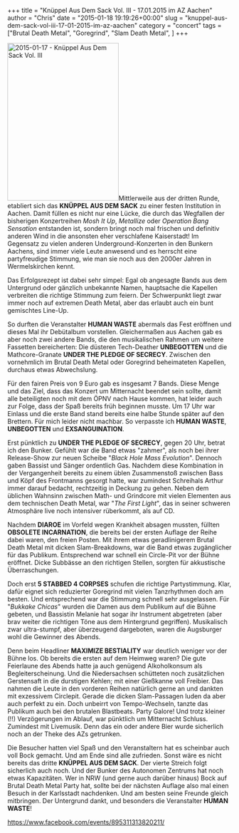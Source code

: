 +++
title = "Knüppel Aus Dem Sack Vol. III - 17.01.2015 im AZ Aachen"
author = "Chris"
date = "2015-01-18 19:19:26+00:00"
slug = "knuppel-aus-dem-sack-vol-iii-17-01-2015-im-az-aachen"
category = "concert"
tags = ["Brutal Death Metal", "Goregrind", "Slam Death Metal", ]
+++

<img class="alignright size-full wp-image-14028" src="http://necroslaughter.de/wp-content/uploads/2015/01/2015-01-17-Knüppel-Aus-Dem-Sack-Vol.-III.png" alt="2015-01-17 - Knüppel Aus Dem Sack Vol. III" width="250" height="354" />Mittlerweile aus der dritten Runde, etabliert sich das **KNÜPPEL AUS DEM SACK** zu einer festen Institution in Aachen. Damit füllen es nicht nur eine Lücke, die durch das Wegfallen der bisherigen Konzertreihen _Mosh It Up_, _Metallize_ oder _Operation Bang Sensation_ entstanden ist, sondern bringt noch mal frischen und definitiv anderen Wind in die ansonsten eher verschlafene Kaiserstadt! Im Gegensatz zu vielen anderen Underground-Konzerten in den Bunkern Aachens, sind immer viele Leute anwesend und es herrscht eine partyfreudige Stimmung, wie man sie noch aus den 2000er Jahren in Wermelskirchen kennt.

Das Erfolgsrezept ist dabei sehr simpel: Egal ob angesagte Bands aus dem Untergrund oder gänzlich unbekannte Namen, hauptsache die Kapellen verbreiten die richtige Stimmung zum feiern. Der Schwerpunkt liegt zwar immer noch auf extremen Death Metal, aber das erlaubt auch ein bunt gemischtes Line-Up.

So durften die Veranstalter **HUMAN WASTE** abermals das Fest eröffnen und dieses Mal ihr Debütalbum vorstellen. Gleichermaßen aus Aachen gab es aber noch zwei andere Bands, die den musikalischen Rahmen um weitere Fassetten bereicherten: Die düsteren Tech-Deather **UNBEGOTTEN** und die Mathcore-Granate **UNDER THE PLEDGE OF SECRECY**. Zwischen den vornehmlich im Brutal Death Metal oder Goregrind beheimateten Kapellen, durchaus etwas Abwechslung.

Für den fairen Preis von 9 Euro gab es insgesamt 7 Bands. Diese Menge und das Ziel, dass das Konzert um Mitternacht beendet sein sollte, damit alle beteiligten noch mit dem ÖPNV nach Hause kommen, hat leider auch zur Folge, dass der Spaß bereits früh beginnen musste. Um 17 Uhr war Einlass und die erste Band stand bereits eine halbe Stunde später auf den Brettern. Für mich leider nicht machbar. So verpasste ich **HUMAN WASTE**, **UNBEGOTTEN** und **EXSANGUINATION**.

Erst pünktlich zu **UNDER THE PLEDGE OF SECRECY**, gegen 20 Uhr, betrat ich den Bunker. Gefühlt war die Band etwas "zahmer", als noch bei ihrer Release-Show zur neuen Scheibe "_Black Hole Mass Evolution_". Dennoch gaben Bassist und Sänger ordentlich Gas. Nachdem diese Kombination in der Vergangenheit bereits zu einem üblen Zusammenstoß zwischen Bass und Köpf des Frontmanns gesorgt hatte, war zumindest Schreihals Arthur immer darauf bedacht, rechtzeitig in Deckung zu gehen. Neben dem üblichen Wahnsinn zwischen Math- und Grindcore mit vielen Elementen aus dem technischen Death Metal, war "_The First Light_", das in seiner schweren Atmosphäre live noch intensiver rüberkommt, als auf CD.

Nachdem **DIAROE** im Vorfeld wegen Krankheit absagen mussten, füllten **OBSOLETE INCARNATION**, die bereits bei der ersten Auflage der Reihe dabei waren, den freien Posten. Mit ihrem etwas geradlinigerem Brutal Death Metal mit dicken Slam-Breakdowns, war die Band etwas zugänglicher für das Publikum. Entsprechend war schnell ein Circle-Pit vor der Bühne eröffnet. Dicke Subbässe an den richtigen Stellen, sorgten für akkustische Überraschungen.

Doch erst **5 STABBED 4 CORPSES** schufen die richtige Partystimmung. Klar, dafür eignet sich reduzierter Goregrind mit vielen Tanzrhythmen doch am besten. Und entsprechend war die Stimmung schnell sehr ausgelassen. Für "_Bukkake Chicas_" wurden die Damen aus dem Publikum auf die Bühne gebeten, und Bassistin Melanie hat sogar ihr Instrument abgetreten (aber brav weiter die richtigen Töne aus dem Hintergrund gegriffen). Musikalisch zwar ultra-stumpf, aber überzeugend dargeboten, waren die Augsburger wohl die Gewinner des Abends.

Denn beim Headliner **MAXIMIZE BESTIALITY** war deutlich weniger vor der Bühne los. Ob bereits die ersten auf dem Heimweg waren? Die gute Feierlaune des Abends hatte ja auch genügend Alkoholkonsum als Begleiterscheinung. Und die Niedersachsen schütteten noch zusätzlichen Gerstensaft in die durstigen Kehlen; mit einer Gießkanne voll Freibier. Das nahmen die Leute in den vorderen Reihen natürlich gerne an und dankten mit exzessivem Circlepit.
Gerade die dicken Slam-Passagen luden da aber auch perfekt zu ein. Doch unbeirrt von Tempo-Wechseln, tanzte das Publikum auch bei den brutalen Blastbeats. Party Galore! Und trotz kleiner (!!) Verzögerungen im Ablauf, war pünktlich um Mitternacht Schluss. Zumindest mit Livemusik. Denn das ein oder andere Bier wurde sicherlich noch an der Theke des AZs getrunken.

Die Besucher hatten viel Spaß und den Veranstaltern hat es scheinbar auch voll Bock gemacht. Und am Ende sind alle zufrieden. Sonst wäre es nicht bereits das dritte **KNÜPPEL AUS DEM SACK**. Der vierte Streich folgt sicherlich auch noch. Und der Bunker des Autonomen Zentrums hat noch etwas Kapazitäten. Wer in NRW (und gerne auch darüber hinaus) Bock auf Brutal Death Metal Party hat, sollte bei der nächsten Auflage also mal einen Besuch in der Karlsstadt nachdenken. Und am besten seine Freunde gleich mitbringen. Der Untergrund dankt, und besonders die Veranstalter **HUMAN WASTE**!

<a href="https://www.facebook.com/events/895311313820211/">https://www.facebook.com/events/895311313820211/</a>
